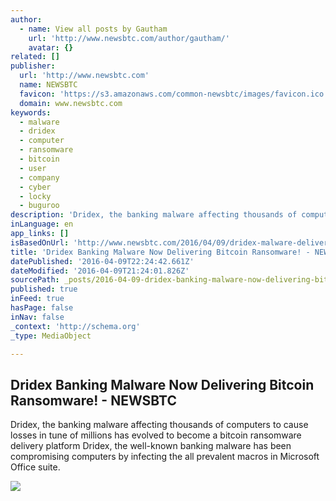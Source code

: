 ```yaml
---
author:
  - name: View all posts by Gautham
    url: 'http://www.newsbtc.com/author/gautham/'
    avatar: {}
related: []
publisher:
  url: 'http://www.newsbtc.com'
  name: NEWSBTC
  favicon: 'https://s3.amazonaws.com/common-newsbtc/images/favicon.ico'
  domain: www.newsbtc.com
keywords:
  - malware
  - dridex
  - computer
  - ransomware
  - bitcoin
  - user
  - company
  - cyber
  - locky
  - buguroo
description: 'Dridex, the banking malware affecting thousands of computers to cause losses in tune of millions has evolved to become a bitcoin ransomware delivery platform Dridex, the well-known banking malware has been compromising computers by infecting the all prevalent macros in Microsoft Office suite.'
inLanguage: en
app_links: []
isBasedOnUrl: 'http://www.newsbtc.com/2016/04/09/dridex-malware-delivers-bitcoin-ransomware/'
title: 'Dridex Banking Malware Now Delivering Bitcoin Ransomware! - NEWSBTC'
datePublished: '2016-04-09T22:24:42.661Z'
dateModified: '2016-04-09T21:24:01.826Z'
sourcePath: _posts/2016-04-09-dridex-banking-malware-now-delivering-bitcoin-ransomware-.md
published: true
inFeed: true
hasPage: false
inNav: false
_context: 'http://schema.org'
_type: MediaObject

---
```

<article style=""><h1>Dridex Banking Malware Now Delivering Bitcoin Ransomware! - NEWSBTC</h1><p>Dridex, the banking malware affecting thousands of computers to cause losses in tune of millions has evolved to become a bitcoin ransomware delivery platform Dridex, the well-known banking malware has been compromising computers by infecting the all prevalent macros in Microsoft Office suite.</p><img src="http://s3.amazonaws.com/main-newsbtc-images/2016/04/09191526/dridex-malware.jpg" /></article>